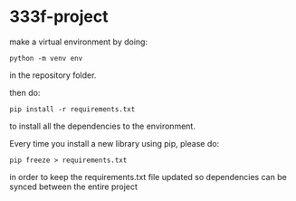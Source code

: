 # 333f-project
make a virtual environment by doing:
```
python -m venv env
```
in the repository folder.

then do:
```
pip install -r requirements.txt
```
to install all the dependencies to the environment.

Every time you install a new library using pip, please do:
```
pip freeze > requirements.txt
```
in order to keep the requirements.txt file updated so dependencies can be synced between the entire project
